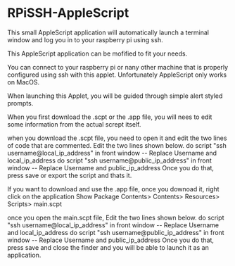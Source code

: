 # RPiSSH-AppleScript
This small AppleScript application will automatically launch a terminal window and log you in to your raspberry pi using ssh.

This AppleScript application can be mofified to fit your needs.

You can connect to your raspberry pi or nany other machine that is properly configured using ssh with this applet. 
Unfortunately AppleScript only works on MacOS.

When launching this Applet, you will be guided through simple alert styled prompts.

When you first download the .scpt or the .app file, you will nees to edit some information from the actual scrept itself.

when you download the .scpt file, you need to open it and edit the two lines of code that are commented. 
Edit the two lines shown below.
do script "ssh username@local_ip_address" in front window -- Replace Username and local_ip_address
do script "ssh username@public_ip_address" in front window -- Replace Username and public_ip_address
Once you do that, press save or export the script and thats it. 

If you want to download and use the .app file, once you downoad it, right click on the application
    Show Package Contents> Contents> Resources> Scripts> main.scpt
    
once you open the main.scpt file,
Edit the two lines shown below.
do script "ssh username@local_ip_address" in front window -- Replace Username and local_ip_address
do script "ssh username@public_ip_address" in front window -- Replace Username and public_ip_address
Once you do that, press save and close the finder and you will be able to launch it as an application.
